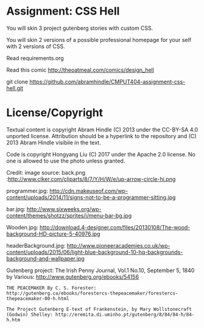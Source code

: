 Assignment: CSS Hell
====================

You will skin 3 project gutenberg stories with custom CSS.

You will skin 2 versions of a possible professional homepage for your
self with 2 versions of CSS.

Read requirements.org

Read this comic http://theoatmeal.com/comics/design_hell

git clone https://github.com/abramhindle/CMPUT404-assignment-css-hell.git

License/Copyright
=================

Textual content is copyright Abram Hindle (C) 2013 under the CC-BY-SA
4.0 unported license. Attribution should be a hyperlink to the
repository and (C) 2013 Abram Hindle visibile in the text.

Code is copyright Hongyang Liu (C) 2017 under the Apache 2.0 license. 
No one is allowed to use the photo unless granted.


Credit:
image source:
  back.png :http://www.clker.com/cliparts/8/7/Y/H/W/e/up-arrow-circle-hi.png
  
  programmer.jpg: http://cdn.makeuseof.com/wp-content/uploads/2014/11/signs-not-to-be-a-programmer-sitting.jpg
  
  bar.jpg: http://www.sixweeks.org/wp-content/themes/shotzz/sprites/i/menu-bar-bg.jpg
  
  Wooden.jpg: http://download.4-designer.com/files/20130108/The-wood-background-HD-picture-5-40976.jpg
  
  headerBackground.jpg: http://www.pioneeracademies.co.uk/wp-content/uploads/2015/06/light-blue-background-10-hq-backgrounds-background-and-wallpaper.jpg
  
  
Gutenberg project:
    The Irish Penny Journal, Vol.1 No.10, September 5, 1840 by Various: http://www.gutenberg.org/ebooks/54156
    
    THE PEACEMAKER By C. S. Forester: http://gutenberg.ca/ebooks/forestercs-thepeacemaker/forestercs-thepeacemaker-00-h.html
    
    The Project Gutenberg E-text of Frankenstein, by Mary Wollstonecraft (Godwin) Shelley: http://eremita.di.uminho.pt/gutenberg/8/84/84-h/84-h.htm
    
